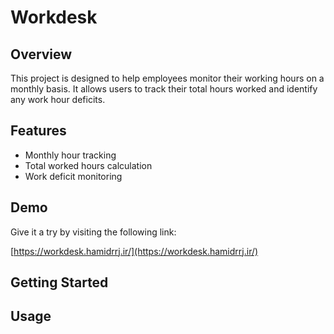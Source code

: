 # Workdesk

## Overview
This project is designed to help employees monitor their working hours on a monthly basis. It allows users to track their total hours worked and identify any work hour deficits.

## Features
- Monthly hour tracking
- Total worked hours calculation
- Work deficit monitoring

## Demo
Give it a try by visiting the following link:

[https://workdesk.hamidrrj.ir/](https://workdesk.hamidrrj.ir/)

## Getting Started

## Usage